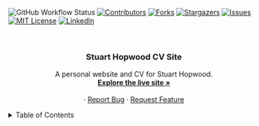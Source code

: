 <a name="readme-top"></a>
                          
![GitHub Workflow Status](https://img.shields.io/github/workflow/status/hopwoods/stuart-hopwood-cv-site-firebase/Deploy%20to%20Firebase%20Hosting?style=for-the-badge)
[![Contributors][contributors-shield]][contributors-url]
[![Forks][forks-shield]][forks-url]
[![Stargazers][stars-shield]][stars-url]
[![Issues][issues-shield]][issues-url]
[![MIT License][license-shield]][license-url]
[![LinkedIn][linkedin-shield]][linkedin-url]


<!-- PROJECT LOGO -->
<br />
<div align="center">
  <!--
  <a href="https://stuart-hopwood-cv.web.app/">
    <img src="images/logo.png" alt="Logo" width="80" height="80">
  </a>
  -->

  <h3 align="center">Stuart Hopwood CV Site</h3>

  <p align="center">
    A personal website and CV for Stuart Hopwood.
    <br />
    <a href="https://stuart-hopwood-cv.web.app/"><strong>Explore the live site »</strong></a>
    <br />
    <br />
    ·
    <a href="https://github.com/hopwoods/Stuart-Hopwood-CV-Site-Firebase/issues">Report Bug</a>
    ·
    <a href="https://github.com/hopwoods/Stuart-Hopwood-CV-Site-Firebase/issues">Request Feature</a>
  </p>
</div>

<!-- TABLE OF CONTENTS -->
<details>
  <summary>Table of Contents</summary>
  <ol>
    <li>
      <a href="#about-the-project">About The Project</a>
      <ul>
        <li><a href="#built-with">Built With</a></li>
      </ul>
    </li>
    <li><a href="#roadmap">Roadmap</a></li>
    <li><a href="#contributing">Contributing</a></li>
    <li><a href="#license">License</a></li>
    <li><a href="#contact">Contact</a></li>
    <li><a href="#acknowledgments">Acknowledgments</a></li>
  </ol>
</details>


















<!-- MARKDOWN LINKS & IMAGES -->
<!-- https://www.markdownguide.org/basic-syntax/#reference-style-links -->
[contributors-shield]: https://img.shields.io/github/contributors/hopwoods/stuart-hopwood-cv-site-firebase.svg?style=for-the-badge
[contributors-url]: https://github.com/hopwoods/stuart-hopwood-cv-site-firebase/graphs/contributors
[forks-shield]: https://img.shields.io/github/forks/hopwoods/stuart-hopwood-cv-site-firebase.svg?style=for-the-badge
[forks-url]: https://github.com/hopwoods/stuart-hopwood-cv-site-firebase/network/members
[stars-shield]: https://img.shields.io/github/stars/hopwoods/stuart-hopwood-cv-site-firebase.svg?style=for-the-badge
[stars-url]: https://github.com/hopwoods/stuart-hopwood-cv-site-firebase/stargazers
[issues-shield]: https://img.shields.io/github/issues/hopwoods/stuart-hopwood-cv-site-firebase.svg?style=for-the-badge
[issues-url]: https://github.com/hopwoods/stuart-hopwood-cv-site-firebase/issues
[license-shield]: https://img.shields.io/github/license/hopwoods/stuart-hopwood-cv-site-firebase.svg?style=for-the-badge
[license-url]: https://github.com/hopwoods/stuart-hopwood-cv-site-firebase/blob/main/LICENSE.md
[linkedin-shield]: https://img.shields.io/badge/-LinkedIn-black.svg?style=for-the-badge&logo=linkedin&colorB=555
[linkedin-url]: https://linkedin.com/in/hopwoods
[product-screenshot]: images/screenshot.png
[Next.js]: https://img.shields.io/badge/next.js-000000?style=for-the-badge&logo=nextdotjs&logoColor=white
[Next-url]: https://nextjs.org/
[React.js]: https://img.shields.io/badge/React-20232A?style=for-the-badge&logo=react&logoColor=61DAFB
[React-url]: https://reactjs.org/
[Vue.js]: https://img.shields.io/badge/Vue.js-35495E?style=for-the-badge&logo=vuedotjs&logoColor=4FC08D
[Vue-url]: https://vuejs.org/
[Angular.io]: https://img.shields.io/badge/Angular-DD0031?style=for-the-badge&logo=angular&logoColor=white
[Angular-url]: https://angular.io/
[Svelte.dev]: https://img.shields.io/badge/Svelte-4A4A55?style=for-the-badge&logo=svelte&logoColor=FF3E00
[Svelte-url]: https://svelte.dev/
[Laravel.com]: https://img.shields.io/badge/Laravel-FF2D20?style=for-the-badge&logo=laravel&logoColor=white
[Laravel-url]: https://laravel.com
[Bootstrap.com]: https://img.shields.io/badge/Bootstrap-563D7C?style=for-the-badge&logo=bootstrap&logoColor=white
[Bootstrap-url]: https://getbootstrap.com
[JQuery.com]: https://img.shields.io/badge/jQuery-0769AD?style=for-the-badge&logo=jquery&logoColor=white
[JQuery-url]: https://jquery.com 

